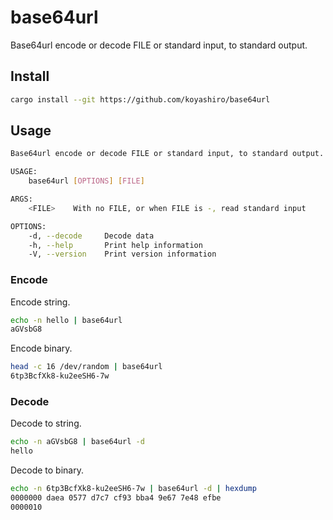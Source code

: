 # base64url

Base64url encode or decode FILE or standard input, to standard output.

## Install

```sh
cargo install --git https://github.com/koyashiro/base64url
```

## Usage

```sh
Base64url encode or decode FILE or standard input, to standard output.

USAGE:
    base64url [OPTIONS] [FILE]

ARGS:
    <FILE>    With no FILE, or when FILE is -, read standard input

OPTIONS:
    -d, --decode     Decode data
    -h, --help       Print help information
    -V, --version    Print version information
```

### Encode

Encode string.

```sh
echo -n hello | base64url
aGVsbG8
```

Encode binary.

```sh
head -c 16 /dev/random | base64url
6tp3BcfXk8-ku2eeSH6-7w
```

### Decode

Decode to string.

```sh
echo -n aGVsbG8 | base64url -d
hello
```

Decode to binary.

```sh
echo -n 6tp3BcfXk8-ku2eeSH6-7w | base64url -d | hexdump
0000000 daea 0577 d7c7 cf93 bba4 9e67 7e48 efbe
0000010
```
